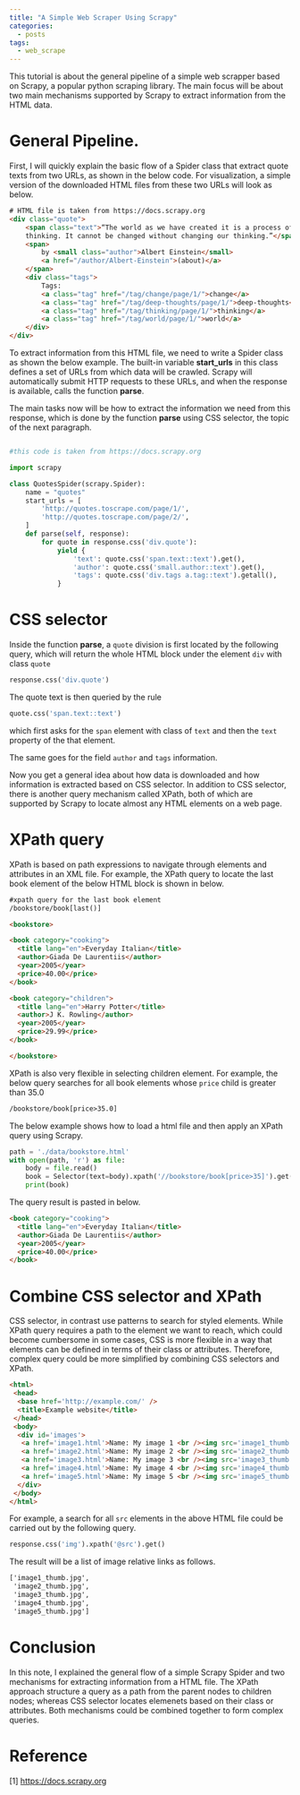 ```yaml
---
title: "A Simple Web Scraper Using Scrapy"
categories:
  - posts
tags:
  - web_scrape
---
```


This tutorial is about the general pipeline of a simple web scrapper based on Scrapy, a popular python scraping library. The main focus will be about two main mechanisms supported by Scrapy to extract information from the HTML data.

# General Pipeline.
First, I will quickly explain the basic flow of a Spider class that extract quote texts from two URLs, as shown in the below code. For visualization, a simple version of the downloaded HTML files from these two URLs will look as below.

```html
# HTML file is taken from https://docs.scrapy.org
<div class="quote">
    <span class="text">“The world as we have created it is a process of our
    thinking. It cannot be changed without changing our thinking.”</span>
    <span>
        by <small class="author">Albert Einstein</small>
        <a href="/author/Albert-Einstein">(about)</a>
    </span>
    <div class="tags">
        Tags:
        <a class="tag" href="/tag/change/page/1/">change</a>
        <a class="tag" href="/tag/deep-thoughts/page/1/">deep-thoughts</a>
        <a class="tag" href="/tag/thinking/page/1/">thinking</a>
        <a class="tag" href="/tag/world/page/1/">world</a>
    </div>
</div>
```

To extract information from this HTML file, we need to write a Spider class as shown the below example. The built-in variable __start_urls__ in this class defines a set of URLs from which data will be crawled. Scrapy will automatically submit HTTP requests to these URLs, and when the response is available, calls the function __parse__.

The main tasks now will be how to extract the information we need from this response, which is done by the function __parse__ using CSS selector, the topic of the next paragraph.

```python

#this code is taken from https://docs.scrapy.org

import scrapy

class QuotesSpider(scrapy.Spider):
    name = "quotes"
    start_urls = [
        'http://quotes.toscrape.com/page/1/',
        'http://quotes.toscrape.com/page/2/',
    ]
    def parse(self, response):
        for quote in response.css('div.quote'):
            yield {
                'text': quote.css('span.text::text').get(),
                'author': quote.css('small.author::text').get(),
                'tags': quote.css('div.tags a.tag::text').getall(),
            }
```


# CSS selector
Inside the function __parse__, a ```quote``` division is first located by the following query, which will return the whole HTML block under the element ```div``` with class ```quote```

```python
response.css('div.quote')
```

The quote text is then queried by the rule

```python
quote.css('span.text::text')
```

which first asks for the ```span``` element with class of ```text``` and then the ```text``` property of the that element.

The same goes for the field ```author``` and ```tags``` information.

Now you get a general idea about how data is downloaded and how information is extracted based on CSS selector. In addition to CSS selector, there is another query mechanism called XPath, both of which are supported by Scrapy to locate almost any HTML elements on a web page.


# XPath query
XPath is based on path expressions to navigate through elements and attributes in an XML file. For example, the XPath query to locate the last book element of the below HTML block is shown in below.

```html
#xpath query for the last book element
/bookstore/book[last()]
```

```html
<bookstore>

<book category="cooking">
  <title lang="en">Everyday Italian</title>
  <author>Giada De Laurentiis</author>
  <year>2005</year>
  <price>40.00</price>
</book>

<book category="children">
  <title lang="en">Harry Potter</title>
  <author>J K. Rowling</author>
  <year>2005</year>
  <price>29.99</price>
</book>

</bookstore>
```

XPath is also very flexible in selecting children element. For example, the below query searches for  all book elements whose ```price``` child is greater than 35.0

```html
/bookstore/book[price>35.0]
```

The below example shows how to load a html file and then apply an XPath query using Scrapy.

```python
path = './data/bookstore.html'
with open(path, 'r') as file:
    body = file.read()
    book = Selector(text=body).xpath('//bookstore/book[price>35]').get()
    print(book)
```
The query result is pasted in below.

```html
<book category="cooking">
  <title lang="en">Everyday Italian</title>
  <author>Giada De Laurentiis</author>
  <year>2005</year>
  <price>40.00</price>
</book>
```

# Combine CSS selector and XPath

CSS selector, in contrast use patterns to search for styled elements. While XPath query requires a path to the element we want to reach, which could become cumbersome in some cases, CSS is more flexible in a way that elements can be defined in terms of their class or attributes. Therefore, complex query could be more simplified by combining CSS selectors and XPath.

```html
<html>
 <head>
  <base href='http://example.com/' />
  <title>Example website</title>
 </head>
 <body>
  <div id='images'>
   <a href='image1.html'>Name: My image 1 <br /><img src='image1_thumb.jpg' /></a>
   <a href='image2.html'>Name: My image 2 <br /><img src='image2_thumb.jpg' /></a>
   <a href='image3.html'>Name: My image 3 <br /><img src='image3_thumb.jpg' /></a>
   <a href='image4.html'>Name: My image 4 <br /><img src='image4_thumb.jpg' /></a>
   <a href='image5.html'>Name: My image 5 <br /><img src='image5_thumb.jpg' /></a>
  </div>
 </body>
</html>
```
For example, a search for all ```src``` elements in the above HTML file could be carried out by the following query.

```python
response.css('img').xpath('@src').get()
```

The result will be a list of image relative links as follows.

```html
['image1_thumb.jpg',
 'image2_thumb.jpg',
 'image3_thumb.jpg',
 'image4_thumb.jpg',
 'image5_thumb.jpg']
```

# Conclusion
In this note, I explained the general flow of a simple Scrapy Spider and two mechanisms for extracting information from a HTML file. The XPath approach structure a query as a path from the parent nodes to children nodes; whereas CSS selector locates elemenets based on their class or attributes. Both mechanisms could be combined together to form complex queries.

# Reference
[1] https://docs.scrapy.org
